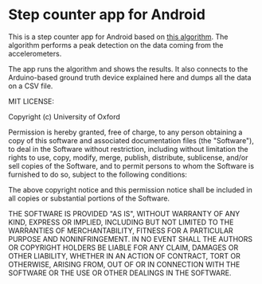 Step counter app for Android
============================

This is a step counter app for Android based on [this algorithm](https://github.com/4YP/Java-Step-Counter).
The algorithm performs a peak detection on the data coming from the accelerometers.

The app runs the algorithm and shows the results.
It also connects to the Arduino-based ground truth device explained here and dumps all the data on a CSV file.


MIT LICENSE:

Copyright (c) University of Oxford

Permission is hereby granted, free of charge, to any person obtaining a copy
of this software and associated documentation files (the "Software"), to deal
in the Software without restriction, including without limitation the rights
to use, copy, modify, merge, publish, distribute, sublicense, and/or sell
copies of the Software, and to permit persons to whom the Software is
furnished to do so, subject to the following conditions:

The above copyright notice and this permission notice shall be included in all
copies or substantial portions of the Software.

THE SOFTWARE IS PROVIDED "AS IS", WITHOUT WARRANTY OF ANY KIND, EXPRESS OR
IMPLIED, INCLUDING BUT NOT LIMITED TO THE WARRANTIES OF MERCHANTABILITY,
FITNESS FOR A PARTICULAR PURPOSE AND NONINFRINGEMENT. IN NO EVENT SHALL THE
AUTHORS OR COPYRIGHT HOLDERS BE LIABLE FOR ANY CLAIM, DAMAGES OR OTHER
LIABILITY, WHETHER IN AN ACTION OF CONTRACT, TORT OR OTHERWISE, ARISING FROM,
OUT OF OR IN CONNECTION WITH THE SOFTWARE OR THE USE OR OTHER DEALINGS IN THE
SOFTWARE.
